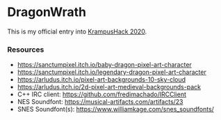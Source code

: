 # DragonWrath

This is my official entry into [KrampusHack 2020](https://tins.amarillion.org/krampu20).


### Resources

* https://sanctumpixel.itch.io/baby-dragon-pixel-art-character
* https://sanctumpixel.itch.io/legendary-dragon-pixel-art-character
* https://arludus.itch.io/pixel-art-backgrounds-10-sky-cloud
* https://arludus.itch.io/2d-pixel-art-medieval-backgrounds-pack
* C++ IRC client: https://github.com/fredimachado/IRCClient
* NES Soundfont: https://musical-artifacts.com/artifacts/23
* SNES Soundfont(s): https://www.williamkage.com/snes_soundfonts/

